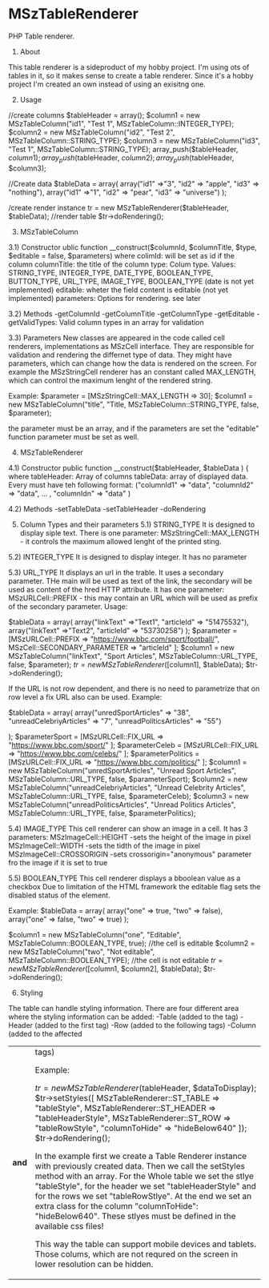 # MSzTableRenderer
PHP Table renderer. 

1) About

This table renderer is a sideproduct of my hobby project. I'm using ots of tables in it, so it makes sense to create a table renderer.
Since it's a hobby project I'm created an own instead of using an exisitng one.

2) Usage

//create columns
$tableHeader = array();
$column1 = new MSzTableColumn("id1", "Test 1", MSzTableColumn::INTEGER_TYPE);
$column2 = new MSzTableColumn("id2", "Test 2", MSzTableColumn::STRING_TYPE);
$column3 = new MSzTableColumn("id3", "Test 1", MSzTableColumn::STRING_TYPE);
array_push($tableHeader, $column1);
array_push($tableHeader, $column2);
array_push($tableHeader, $column3);

//Create data
$tableData = array(
	array("id1" =>"3", "id2" => "apple", "id3" => "nothing"),
	array("id1" =>"1", "id2" => "pear", "id3" => "universe")
);

/create render instance
tr = new MSzTableRenderer($tableHeader, $tableData);
//render table
$tr->doRendering();

3) MSzTableColumn

3.1) Constructor
ublic function __construct($columnId, $columnTitle, $type, $editable = false, $parameters)
where 
colimId:     will be set as id if the column
columnTitle: the title of the column
type:        Colum type. Values: STRING_TYPE, INTEGER_TYPE, DATE_TYPE, BOOLEAN_TYPE, BUTTON_TYPE, URL_TYPE, IMAGE_TYPE, BOOLEAN_TYPE (date is not yet implemented)
editable:    wheter the field content is editable (not yet implemented)
parameters:  Options for rendering. see later

3.2) Methods
-getColumnId
-getColumnTitle
-getColumnType
-getEditable
-getValidTypes: Valid column types in an array for validation

3.3) Parameters
New classes are appeared in the code called cell renderers, implementations as MSzCell interface.
They are responsible for validation and rendering the differnet type of data. They might have parameters, which can change how the data is rendered on the screen.
For example the MSzStringCell renderer has an constant called MAX_LENGTH, which can control the maximum lenght of the rendered string.

Example: 
$parameter = [MSzStringCell::MAX_LENGTH => 30];
$column1 = new MSzTableColumn("title", "Title, MSzTableColumn::STRING_TYPE, false, $parameter);

the parameter must be an array, and if the parameters are set the "editable" function parameter must be set as well.

4) MSzTableRenderer

4.1) Constructor
public function __construct($tableHeader, $tableData ) {
where
tableHeader: Array of columns 
tableData:  array of displayed data. Every must have teh following format: ("columnId1" => "data", "columnId2" => "data", ... , "columnIdn" => "data" )

4.2) Methods
-setTableData
-setTableHeader
-doRendering

5) Column Types and their parameters
5.1) STRING_TYPE
It is designed to display siple text.
There is one parameter: 
MSzStringCell::MAX_LENGTH - it controls the maximum allowed lenght of the printed sting.

5.2) INTEGER_TYPE
It is designed to display integer. It has no parameter

5.3) URL_TYPE
It displays an url in the trable. It uses a secondary parameter. THe main will be used as text of the link, the secondary will be used as content of the hred HTTP attribute.
It has one parameter:
MSzURLCell::PREFIX - this may contain an URL which will be used as prefix of the secondary parameter. 
Usage:

$tableData = array(
	array("linkText" =>"Text1", "articleId" => "51475532"),
	array("linkText" =>"Text2", "articleId" => "53730258")
);
$parameter = [MSzURLCell::PREFIX => "https://www.bbc.com/sport/football/",
	MSzCell::SECONDARY_PARAMETER => "articleId"
];
$column1 = new MSzTableColumn("linkText", "Sport Articles", MSzTableColumn::URL_TYPE, false, $parameter);
$tr = new MSzTableRenderer([$column1], $tableData);
$tr->doRendering();



If the URL is not row dependent, and there is no need to parametrize that on row level a fix URL also can be used.
Example:

$tableData = array(
	array("unredSportArticles" => "38", "unreadCelebriyArticles" => "7", "unreadPoliticsArticles" => "55")
	
);
$parameterSport = [MSzURLCell::FIX_URL => "https://www.bbc.com/sport/"
];
$parameterCeleb = [MSzURLCell::FIX_URL => "https://www.bbc.com/celebs/"
];
$parameterPolitics = [MSzURLCell::FIX_URL => "https://www.bbc.com/politics/"
];
$column1 = new MSzTableColumn("unredSportArticles", "Unread Sport Articles", MSzTableColumn::URL_TYPE, false, $parameterSport);
$column2 = new MSzTableColumn("unreadCelebriyArticles", "Unread Celebrity Articles", MSzTableColumn::URL_TYPE, false, $parameterCeleb);
$column3 = new MSzTableColumn("unreadPoliticsArticles", "Unread Politics Articles", MSzTableColumn::URL_TYPE, false, $parameterPolitics);

5.4) IMAGE_TYPE
This cell renderer can show an image in a cell.
It has 3 parameters:
MSzImageCell::HEIGHT -sets the height of the image in pixel
MSzImageCell::WIDTH -sets the tidth of the image in pixel
MSzImageCell::CROSSORIGIN -sets crossorigin="anonymous" parameter fro the image if it is set to true

5.5) BOOLEAN_TYPE
This cell renderer displays a bboolean value as a checkbox
Due to limitation of the HTML framework the editable flag sets the disabled status of the element.

Example:
$tableData = array(
	array("one" => true, "two" => false),
	array("one" => false, "two" => true)
);
		
$column1 = new MSzTableColumn("one", "Editable", MSzTableColumn::BOOLEAN_TYPE, true); //the cell is editable
$column2 = new MSzTableColumn("two", "Not editable", MSzTableColumn::BOOLEAN_TYPE); //the cell is not editable
$tr = new MSzTableRenderer([$column1, $column2], $tableData);
$tr->doRendering();

6) Styling

The table can handle styling information. There are four different area where the styling information can be added:
-Table (added to the <table> tag)
-Header (added to the first <tr> tag)
-Row (added to the following <tr> tags)
-Column (added to the affected <th> and <td> tags)
	
Example:

$tr = new MSzTableRenderer($tableHeader, $dataToDisplay); 
$tr->setStyles([
	MSzTableRenderer::ST_TABLE => "tableStyle", 
	MSzTableRenderer::ST_HEADER => "tableHeaderStyle",
	MSzTableRenderer::ST_ROW => "tableRowStyle",
	"columnToHide" => "hideBelow640"
]);
$tr->doRendering();

In the example first we create a Table Renderer instance with previously created data. Then we call the setStyles method with an array.
For the Whole table we set the stlye "tableStyle", for the header we set "tableHeaderStyle" and for the rows we set "tableRowStlye".
At the end we set an extra class for the column "columnToHide": "hideBelow640".
These stlyes must be defined in the available css files!

This way the table can support mobile devices and tablets. Those colums, which are not requred on the screen in lower resolution can be hidden.
